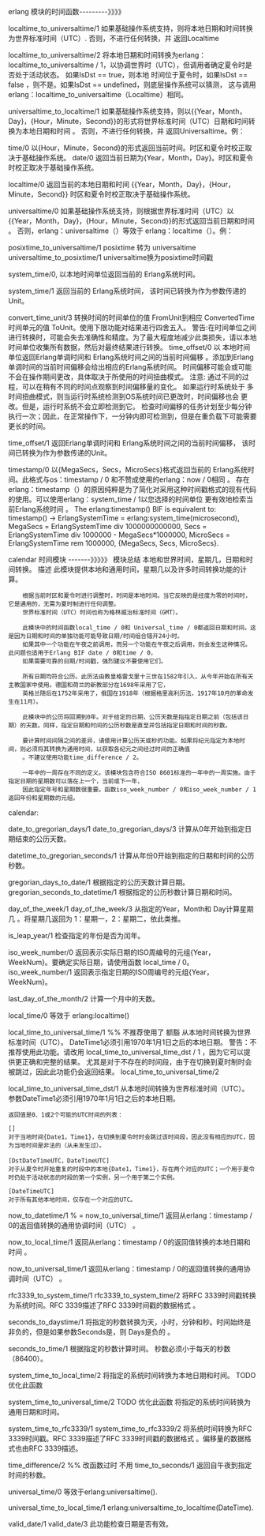 erlang 模块的时间函数---------》》》》

localtime_to_universaltime/1
    如果基础操作系统支持，则将本地日期和时间转换为世界标准时间（UTC）. 否则，不进行任何转换，并 返回Localtime

localtime_to_universaltime/2
    将本地日期和时间转换为erlang：localtime_to_universaltime / 1，以协调世界时（UTC），但调用者确定夏令时是否处于活动状态。
    如果IsDst == true，则本地 时间位于夏令时，如果IsDst == false ，则不是。如果IsDst == undefined，则底层操作系统可以猜测，
    这与调用 erlang：localtime_to_universaltime（Localtime）相同。

universaltime_to_localtime/1
    如果基础操作系统支持，则以{{Year，Month，Day}，{Hour，Minute，Second}}的形式将世界标准时间（UTC）日期和时间转换为本地日期和时间 。
    否则，不进行任何转换，并 返回Universaltime。例：

time/0
    以{Hour，Minute，Second}的形式返回当前时间。时区和夏令时校正取决于基础操作系统。
date/0
    返回当前日期为{Year，Month，Day}。时区和夏令时校正取决于基础操作系统。

localtime/0
    返回当前的本地日期和时间 {{Year，Month，Day}，{Hour，Minute，Second}} 时区和夏令时校正取决于基础操作系统。

universaltime/0
    如果基础操作系统支持，则根据世界标准时间（UTC）以{{Year，Month，Day}，{Hour，Minute，Second}}的形式返回当前日期和时间 。
    否则，erlang：universaltime（）等效于 erlang：localtime（）。例：

posixtime_to_universaltime/1
    posixtime 转为 universaltime
universaltime_to_posixtime/1
    universaltime换为posixtime时间戳

system_time/0,
    以本地时间单位返回当前的 Erlang系统时间。

system_time/1
    返回当前的 Erlang系统时间， 该时间已转换为作为参数传递的Unit。

convert_time_unit/3
    转换时间的时间单位的值 FromUnit到相应 ConvertedTime时间单元的值 ToUnit。使用下限功能对结果进行四舍五入。
    警告:在时间单位之间进行转换时，可能会失去准确性和精度。为了最大程度地减少此类损失，请以本地时间单位收集所有数据，然后对最终结果进行转换。
time_offset/0
    以 本地时间单位返回Erlang单调时间和 Erlang系统时间之间的当前时间偏移 。添加到Erlang单调时间的当前时间偏移会给出相应的Erlang系统时间。
    时间偏移可能会或可能不会在操作期间更改，具体取决于所使用的时间扭曲模式。
    注意:
    通过不同的过程，可以在稍有不同的时间点观察到时间偏移量的变化。
    如果运行时系统处于 多时间扭曲模式，则当运行时系统检测到OS系统时间已更改时，时间偏移也会 更改。但是，运行时系统不会立即检测到它。
    检查时间偏移的任务计划至少每分钟执行一次；因此，在正常操作下，一分钟内即可检测到，但是在重负载下可能需要更长的时间。

time_offset/1
    返回Erlang单调时间和 Erlang系统时间之间的当前时间偏移， 该时间已转换为作为参数传递的Unit。

timestamp/0
    以{MegaSecs，Secs，MicroSecs}格式返回当前的 Erlang系统时间。此格式与os：timestamp / 0 和不赞成使用的erlang：now / 0相同 。
    存在erlang：timestamp（）的原因纯粹是为了简化对采用这种时间戳格式的现有代码的使用。可以使用erlang：system_time / 1以您选择的时间单位
    更有效地检索当前Erlang系统时间 。
    The erlang:timestamp() BIF is equivalent to:
    timestamp() ->
        ErlangSystemTime = erlang:system_time(microsecond),
        MegaSecs = ErlangSystemTime div 1000000000000,
        Secs = ErlangSystemTime div 1000000 - MegaSecs*1000000,
        MicroSecs = ErlangSystemTime rem 1000000,
        {MegaSecs, Secs, MicroSecs}.


calendar 时间模块 -------》》》》》
    模块总结
        本地和世界时间，星期几，日期和时间转换。
    描述
        此模块提供本地和通用时间，星期几以及许多时间转换功能的计算。

        根据当前时区和夏令时进行调整时，时间是本地时间。当它反映的是经度为零的时间时，它是通用的，无需为夏时制进行任何调整。
        世界标准时间（UTC）时间也称为格林威治标准时间（GMT）。

        此模块中的时间函数local_time / 0和 Universal_time / 0都返回日期和时间。这是因为日期和时间的单独功能可能导致日期/时间组合错开24小时。
        如果其中一个功能在午夜之前调用，而另一个功能在午夜之后调用，则会发生这种情况。此问题也适用于Erlang BIF date / 0和time / 0，
        如果需要可靠的日期/时间戳，强烈建议不要使用它们。

        所有日期均符合公历。此历法由教皇格雷戈里十三世在1582年引入，从今年开始在所有天主教国家中使用。德国和荷兰的新教部分在1698年采用了它，
        英格兰随后在1752年采用了，俄国在1918年（根据格里高利历法，1917年10月的革命发生在11月）。

        此模块中的公历将回溯到0年。对于给定的日期，公历天数是指指定日期之前（包括该日期）的天数。同样，指定日期和时间的公历秒数是直至并包括指定日期和时间的秒数。

        要计算时间间隔之间的差异，请使用计算公历天或秒的功能。如果将纪元指定为本地时间，则必须将其转换为通用时间，以获取各纪元之间经过时间的正确值
        。不建议使用功能time_difference / 2。

        一年中的一周存在不同的定义。该模块包含符合ISO 8601标准的一年中的一周实施。由于指定日期的星期数可以落在上一个，当前或下一年，
        因此指定年号和星期数很重要。函数iso_week_number / 0和iso_week_number / 1 返回年份和星期数的元组。
calendar:

date_to_gregorian_days/1
date_to_gregorian_days/3
    计算从0年开始到指定日期结束的公历天数。

datetime_to_gregorian_seconds/1
    计算从年份0开始到指定的日期和时间的公历秒数。

gregorian_days_to_date/1
    根据指定的公历天数计算日期。
gregorian_seconds_to_datetime/1
    根据指定的公历秒数计算日期和时间。

day_of_the_week/1
day_of_the_week/3
    从指定的Year，Month和 Day计算星期几 。将星期几返回为 1：星期一，2：星期二，依此类推。

is_leap_year/1
    检查指定的年份是否为闰年。

iso_week_number/0
    返回表示实际日期的ISO周编号的元组{Year，WeekNum}。要确定实际日期，请使用函数 local_time / 0。
iso_week_number/1
    返回表示指定日期的ISO周编号的元组{Year，WeekNum}。

last_day_of_the_month/2
    计算一个月中的天数。

local_time/0
    等效于 erlang:localtime()

local_time_to_universal_time/1              %% 不推荐使用了 额豁
    从本地时间转换为世界标准时间（UTC）。 DateTime1必须引用1970年1月1日之后的本地日期。
    警告：不推荐使用此功能。请改用 local_time_to_universal_time_dst / 1 ，因为它可以提供更正确和完整的结果。
    尤其是对于不存在的时间段，由于在切换到夏时制时会被跳过，因此此功能仍会返回结果。
local_time_to_universal_time/2

local_time_to_universal_time_dst/1
    从本地时间转换为世界标准时间（UTC）。 参数DateTime1必须引用1970年1月1日之后的本地日期。

    返回值是0、1或2个可能的UTC时间的列表：

    []
    对于当地时间{Date1，Time1}，在切换到夏令时时会跳过该时间段，因此没有相应的UTC，因为当地时间是非法的（从未发生过）。

    [DstDateTimeUTC，DateTimeUTC]
    对于从夏令时开始重复的时段中的本地{Date1，Time1}，存在两个对应的UTC；一个用于夏令时仍处于活动状态的时段的第一个实例，另一个用于第二个实例。

    [DateTimeUTC]
    对于所有其他本地时间，仅存在一个对应的UTC。

now_to_datetime/1			% = now_to_universal_time/1
    返回从erlang：timestamp / 0的返回值转换的通用协调时间（UTC） 。

now_to_local_time/1
    返回从erlang：timestamp / 0的返回值转换的本地日期和时间 。

now_to_universal_time/1
     返回从erlang：timestamp / 0的返回值转换的通用协调时间（UTC） 。

rfc3339_to_system_time/1
rfc3339_to_system_time/2
        将RFC 3339时间戳转换为系统时间。RFC 3339描述了RFC 3339时间戳的数据格式 。

seconds_to_daystime/1
    将指定的秒数转换为天，小时，分钟和秒。时间始终是非负的，但是如果参数Seconds是，则 Days是负的 。

seconds_to_time/1
    根据指定的秒数计算时间。 秒数必须小于每天的秒数（86400）。

system_time_to_local_time/2
    将指定的系统时间转换为本地日期和时间。     TODO 优化此函数

system_time_to_universal_time/2         TODO 优化此函数
    将指定的系统时间转换为通用日期和时间。

system_time_to_rfc3339/1
system_time_to_rfc3339/2
    将系统时间转换为RFC 3339时间戳。RFC 3339描述了RFC 3339时间戳的数据格式 。偏移量的数据格式也由RFC 3339描述。

time_difference/2           %% 改函数过时 不用
time_to_seconds/1
    返回自午夜到指定时间的秒数。

universal_time/0
    等效于erlang:universaltime().

universal_time_to_local_time/1
    erlang:universaltime_to_localtime(DateTime).

valid_date/1
valid_date/3
    此功能检查日期是否有效。